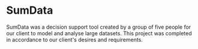 # SumData
SumData was a decision support tool created by a group of five people for our client to model and analyse large datasets. This project was completed in accordance to our client's desires and requirements. 
